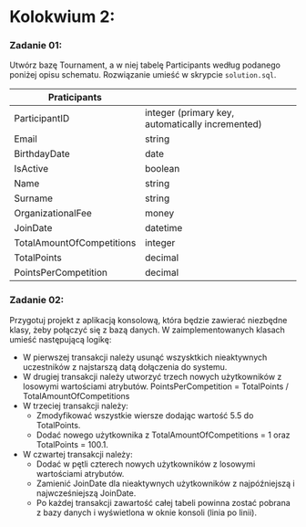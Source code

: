 # Kolokwium 2:

### Zadanie 01:
Utwórz bazę Tournament, a w niej tabelę Participants według podanego poniżej opisu schematu. Rozwiązanie umieść w skrypcie `solution.sql`.

| Praticipants | |
| ----- | ----- |
| ParticipantID |  integer (primary key, automatically incremented) |
| Email | string | 
| BirthdayDate | date |
| IsActive | boolean |
| Name | string |
| Surname | string |
| OrganizationalFee | money |
| JoinDate | datetime |
| TotalAmountOfCompetitions | integer |
| TotalPoints | decimal |
| PointsPerCompetition | decimal |

### Zadanie 02:
Przygotuj projekt z aplikacją konsolową, która będzie zawierać niezbędne klasy, żeby połączyć się z bazą danych. W zaimplementowanych klasach umieść następującą logikę:
- W pierwszej transakcji należy usunąć wszysktkich nieaktywnych uczestników z najstarszą datą dołączenia do systemu.
- W drugiej transakcji należy utworzyć trzech nowych użytkowników z losowymi wartościami atrybutów. PointsPerCompetition = TotalPoints / TotalAmountOfCompetitions
- W trzeciej transakcji należy:
    - Zmodyfikować wszystkie wiersze dodając wartość 5.5 do TotalPoints.
    - Dodać nowego użytkownika z TotalAmountOfCompetitions = 1 oraz TotalPoints = 100.1.
- W czwartej transakcji należy:
    - Dodać w pętli czterech nowych użytkowników z losowymi wartościami atrybutów.
    - Zamienić JoinDate dla nieaktywnych użytkowników z najpóźniejszą i najwcześniejszą JoinDate.
    - Po każdej transakcji zawartość całej tabeli powinna zostać pobrana z bazy danych i wyświetlona w oknie konsoli (linia po linii).
